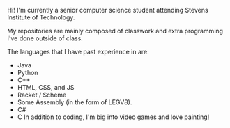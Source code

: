 Hi! I'm currently a senior computer science student attending Stevens Institute of Technology.

My repositories are mainly composed of classwork and extra programming I've done outside of class. 

The languages that I have past experience in are:
- Java
- Python
- C++
- HTML, CSS, and JS
- Racket / Scheme
- Some Assembly (in the form of LEGV8).
- C#
- C
In addition to coding, I'm big into video games and love painting! 
